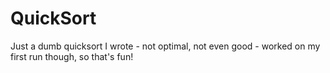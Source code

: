 # QuickSort
Just a dumb quicksort I wrote - not optimal, not even good - worked on my first run though, so that's fun!

